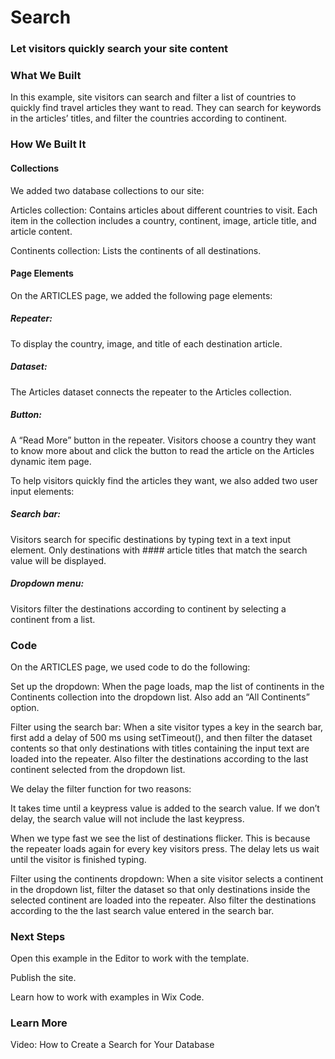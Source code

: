 # Search
### Let visitors quickly search your site content

### What We Built
In this example, site visitors can search and filter a list of countries to quickly find travel articles they want to read. They can search for keywords in the articles’ titles, and filter the countries according to continent.


### How We Built It​
#### Collections
We added two database collections to our site:

Articles collection: Contains articles about different countries to visit. Each item in the collection includes a country, continent, image, article title, and article content.

Continents collection: Lists the continents of all destinations.

 
#### Page Elements 
On the ARTICLES page, we added the following page elements:

##### Repeater: 
To display the country, image, and title of each destination article.

##### Dataset: 
The Articles dataset connects the repeater to the Articles collection.

##### Button: 
A “Read More” button in the repeater. Visitors choose a country they want to know more about and click the button to read the article on the Articles dynamic item page.

To help visitors quickly find the articles they want, we also added two user input elements:

##### Search bar: 
Visitors search for specific destinations by typing text in a text input element. Only destinations with #### article titles that match the search value will be displayed.

##### Dropdown menu: 
Visitors filter the destinations according to continent by selecting a continent from a list.

### Code
On the ARTICLES page, we used code to do the following:

Set up the dropdown: When the page loads, map the list of continents in the Continents collection into the dropdown list. Also add an “All Continents” option.

Filter using the search bar: When a site visitor types a key in the search bar, first add a delay of 500 ms using setTimeout(), and then filter the dataset contents so that only destinations with titles containing the input text are loaded into the repeater. Also filter the destinations according to the last continent selected from the dropdown list.
 

We delay the filter function for two reasons:

It takes time until a keypress value is added to the search value. If we don’t delay, the search value will not include the last keypress.

When we type fast we see the list of destinations flicker. This is because the repeater loads again for every key visitors press. The delay lets us wait until the visitor is finished typing.
 

Filter using the continents dropdown: When a site visitor selects a continent in the dropdown list, filter the dataset so that only destinations inside the selected continent are loaded into the repeater. Also filter the destinations according to the the last search value entered in the search bar.

 
### Next Steps
Open this example in the Editor to work with the template.

Publish the site.

Learn how to work with examples in Wix Code.

### Learn More
Video: How to Create a Search for Your Database
